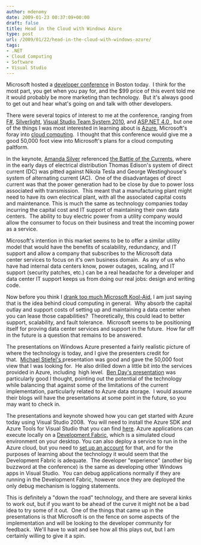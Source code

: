 ```yaml
---
author: mdenomy
date: 2009-01-23 00:37:09+00:00
draft: false
title: Head in the Cloud with Windows Azure
type: post
url: /2009/01/22/head-in-the-cloud-with-windows-azure/
tags:
- .NET
- Cloud Computing
- Software
- Visual Studio
---
```


Microsoft hosted a [developer conference](http://msdndevcon.com/Pages/Boston.aspx) in Boston today.  I think for the most part, you get when you pay for, and the $99 price of this event told me it would probably be more marketing than technology.  But it's always good to get out and hear what's going on and talk with other developers.

There were several topics of interest to me at the conference, ranging from [F#](http://msdn.microsoft.com/en-us/fsharp/default.aspx), [Silverlight](http://silverlight.net/), [Visual Studio Team System 2010](http://www.microsoft.com/Visualstudio/products/2010/default.mspx), and [ASP.NET 4.0 ](http://www.pluralsight.com/community/blogs/fritz/archive/2009/01/21/demos-for-asp-net-4-0-roadmap-talk-msdn-developer-conference-nyc.aspx), but one of the things I was most interested in learning about is [Azure](http://www.microsoft.com/azure/default.mspx), Microsoft's foray into [cloud computing](http://en.wikipedia.org/wiki/Cloud_computing).  I thought that this conference would give me a good 50,000 foot view into Microsoft's plans for a cloud computing paltform.

In the keynote, [Amanda Silver](http://msdn.microsoft.com/en-us/vbasic/bb735849.aspx#silver) referenced [the Battle of the Currents](http://en.wikipedia.org/wiki/War_of_Currents), where in the early days of electrical distribution Thomas Edison's system of direct current (DC) was pitted against Nikola Tesla and George Westinghouse's system of alternating current (AC).  One of the disadvantages of direct current was that the power generation had to be close by due to power loss associated with transmission.  This meant that a manufacturing plant might need to have its own electrical plant, with all the associated capital costs and maintenance. This is much the same as technology companies today incurring the capital cost and IT support of maintaining their own data centers.  The ability to buy electric power from a utility company would allow the consumer to focus on their business and treat the incoming power as a service.

Microsoft's intention in this market seems to be to offer a similar utility model that would have the benefits of scalability, redundancy, and IT support and allow a company that subscribes to the Microsoft data center services to focus on it's own business domain.  As any of us who have had internal data centers know, power outages, scaling, and IT support (security patches, etc.) can be a real headache for a developer and data center IT support keeps us from doing our real jobs: design and writing code.

Now before you think I [drank too much Microsoft Kool-Aid](http://www.wordspy.com/words/drinktheKool-Aid.asp), I am just saying that is the idea behind cloud computing in general.  Why absorb the capital outlay and support costs of setting up and maintaining a data center when you can lease those capabilities?  Theoretically, this could lead to better support, scalability, and fault tolerance.  Microsoft seems to be positioning itself for proving data center services and support in the future.  How far off in the future is a question that remains to be answered.

The presentations on Windows Azure presented a fairly realistic picture of where the technology is today, and I give the presenters credit for that.  [Michael Stiefel's ](http://www.reliablesoftware.com/DasBlog/default.aspx)presentation was good and gave the 50,000 foot view that I was looking for.  He also drilled down a little bit into the services provided in Azure, including  high level.  [Ben Day's presentation](http://blog.benday.com/archive/2009/01/23/23211.aspx) was particularly good I thought, pointing out the potential of the technology while balancing that against some of the limitations of the current implementation, particularly related to Azure data storage.  I would assume their blogs will have the presentations at some point in the future, so you may want to check in.

The presentations and keynote showed how you can get started with Azure today using Visual Studio 2008.  You will need to install the Azure SDK and Azure Tools for Visual Studio that you can find [here](http://www.microsoft.com/azure/sdk.mspx). Azure applications can execute locally on a [Development Fabric](http://msdn.microsoft.com/en-us/library/dd203061.aspx), which is a simulated cloud environment on your desktop. You can also deploy a service to run in the Azure cloud, but you need to [set up an account](http://www.microsoft.com/azure/register.mspx) for that, and for the purposes of learning about the technology it would seem that the Development Fabric is adequate.  The developer "experience" (another big buzzword at the conference) is the same as developing other Windows apps in Visual Studio.  You can debug applications normally if they are running in the Development Fabric, however once they are deployed the only debug mechanism is logging statements.

This is definitely a "down the road" technology, and there are several kinks to work out, but if you want to be ahead of the curve it might not be a bad idea to try some of it out.  One of the things that came up in the presentations is that Microsoft is on the fence on some aspects of the implementation and will be looking to the developer community for feedback.  We'll have to wait and see how all this plays out, but I am certainly willing to give it a spin.
